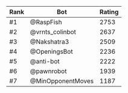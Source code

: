 Rank|Bot|Rating
---|---|---
#1|@RaspFish|2753
#2|@vrnts_colinbot|2637
#3|@Nakshatra3|2509
#4|@OpeningsBot|2236
#5|@anti-bot|2222
#6|@pawnrobot|1939
#7|@MinOpponentMoves|1187
